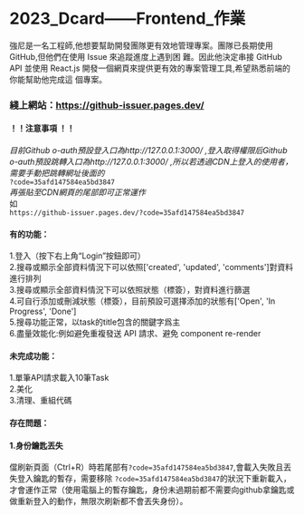 
# 2023_Dcard——Frontend_作業

強尼是一名工程師,他想要幫助開發團隊更有效地管理專案。團隊已⻑期使用 GitHub,但他們在使用 Issue 來追蹤進度上遇到困
難。因此他決定串接 GitHub API 並使用 React.js 開發一個網頁來提供更有效的專案管理工具,希望熟悉前端的你能幫助他完成這
個專案。

### 綫上網站：https://github-issuer.pages.dev/
#### ！！注意事項 ！！  

*目前Github o-auth預設登入口為http://127.0.0.1:3000/ ,登入取得權限后Github o-auth預設跳轉入口為http://127.0.0.1:3000/ ,所以若透過CDN上登入的使用者，需要手動把跳轉網址後面的* \
``?code=35afd147584ea5bd3847``
\
*再張貼至CDN網頁的尾部即可正常運作*  \
如 \
``https://github-issuer.pages.dev/?code=35afd147584ea5bd3847``

#### 有的功能：
1.登入（按下右上角“Login”按鈕即可）\
2.搜尋或顯示全部資料情況下可以依照['created', 'updated', 'comments']對資料進行排列\
3.搜尋或顯示全部資料情況下可以依照狀態（標簽），對資料進行篩選\
4.可自行添加或刪減狀態（標簽），目前預設可選擇添加的狀態有['Open', 'In Progress', 'Done']\
5.搜尋功能正常，以task的title包含的關鍵字爲主\
6.盡量效能化:例如避免重複發送 API 請求、避免 component re-render
#### 未完成功能：
1.單筆API請求載入10筆Task\
2.美化\
3.清理、重組代碼
#### 存在問題：
#### 1.身份鑰匙丟失
儅刷新頁面（Ctrl+R）時若尾部有``?code=35afd147584ea5bd3847``,會載入失敗且丟失登入鑰匙的暫存，需要移除
``?code=35afd147584ea5bd3847``的狀況下重新載入，才會運作正常（使用電腦上的暫存鑰匙，身份未過期前都不需要向github拿鑰匙或做重新登入的動作，無限次刷新都不會丟失身份）。
